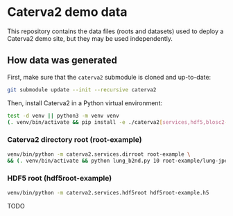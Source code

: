 # Caterva2 demo data

This repository contains the data files (roots and datasets) used to deploy a Caterva2 demo site, but they may be used independently.

## How data was generated

First, make sure that the `caterva2` submodule is cloned and up-to-date:

```sh
git submodule update --init --recursive caterva2
```

Then, install Caterva2 in a Python virtual environment:

```sh
test -d venv || python3 -m venv venv
(. venv/bin/activate && pip install -e ./caterva2[services,hdf5,blosc2-plugins])
```

### Caterva2 directory root (root-example)

```sh
venv/bin/python -m caterva2.services.dirroot root-example \
&& (. venv/bin/activate && python lung_b2nd.py 10 root-example/lung-jpeg2000_10x.b2nd)
```

### HDF5 root (hdf5root-example)

```sh
venv/bin/python -m caterva2.services.hdf5root hdf5root-example.h5
```

TODO
